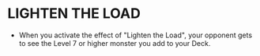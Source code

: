 # LIGHTEN THE LOAD

*   When you activate the effect of "Lighten the Load", your opponent gets to see the Level 7 or higher monster you add to your Deck.
